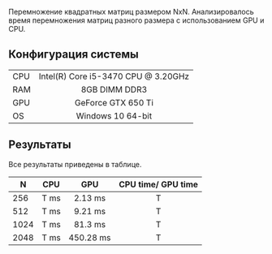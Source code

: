 Перемножение квадратных матриц размером NxN. 
Анализировалось время перемножения матриц разного размера с использованием GPU и CPU.

## Конфигурация системы
|     |       |  
| ------------- |:-------------:|
| CPU    | Intel(R) Core i5-3470 CPU @ 3.20GHz |
| RAM     | 8GB DIMM DDR3 |
| GPU | GeForce GTX 650 Ti |
| OS | Windows 10 64-bit |

## Результаты
Все результаты приведены в таблице.

|  N |     CPU  | GPU|CPU time/ GPU time|
| ------------- |:-------------:|:-------------:|:-------------:|
|256| Т ms|2.13 ms| Т|
|512| Т ms| 9.21 ms|Т|
|1024| Т ms|81.3 ms|Т|
|2048| Т ms|450.28 ms|Т|
